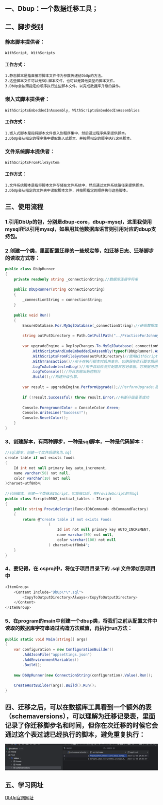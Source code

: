 ## 一、Dbup：一个数据迁移工具；
## 二、脚步类别
### 静态脚本提供者：
```
WithScript, WithScripts
```
#### 工作方式：
```
1.静态脚本是指直接将脚本文件作为参数传递给DbUp的方法。  
2.这些脚本文件可以是SQL脚本文件，也可以是其他类型的脚本文件。  
3.DbUp会按照指定的顺序执行这些脚本文件，以完成数据库升级的操作。  
```
### 嵌入式脚本提供者：
```
WithScriptsEmbeddedInAssembly, WithScriptsEmbeddedInAssemblies
```
#### 工作方式：
```
1.嵌入式脚本是指将脚本文件嵌入到程序集中，然后通过程序集来提供脚本。  
2.DbUp会从指定的程序集中提取嵌入式脚本，并按照指定的顺序执行这些脚本。
```
### 文件系统脚本提供者：
```
WithScriptsFromFileSystem
```
#### 工作方式：
```
1.文件系统脚本是指将脚本文件存储在文件系统中，然后通过文件系统路径来提供脚本。  
2.DbUp会从指定的文件夹中读取脚本文件，并按照指定的顺序执行这些脚本。
``` 
## 三、使用流程
### 1.引用DbUp的包，分别是dbup-core，dbup-mysql，这里我使用mysql所以引用mysql，如果用其他数据库语言则引用对应的dbup支持包。
### 2.创建一个类，里面配置迁移的一些规定等，如迁移日志、迁移脚步的读取方式等：
```C#
public class DbUpRunner
{
    private readonly string _connectionString;//数据库连接字符串

    public DbUpRunner(string connectionString)
    {
        _connectionString = connectionString;
    }

    public void Run()
    {
        EnsureDatabase.For.MySqlDatabase(_connectionString);//确保数据库是否存在，如果不存在则创建新数据库
        
        string outPutDirectory = Path.GetFullPath("../PractiseForJohnny.Core/DbUp");//在程序集中查找dbup

        var upgradeEngine = DeployChanges.To.MySqlDatabase(_connectionString)
            .WithScriptsAndCodeEmbeddedInAssembly(typeof(DbUpRunner).Assembly, s => s.EndsWith(".cs"))
            .WithScriptsFromFileSystem(outPutDirectory)//使用WithScriptsFromFileSystem默认选择以.sql结尾的文件
            .WithTransaction()//用于在执行脚本时启用事务。它确保在执行脚本期间，如果发生错误，将回滚所有已执行的更改
            .LogToAutodetectedLog()//用于自动检测并配置日志记录器。它根据可用的日志记录库自动选择适当的日志记录器。
            .LogToConsole()//将日志输出到控制台
            .Build();//构建升级引擎。

        var result = upgradeEngine.PerformUpgrade();//PerformUpgrade:用于执行数据库升级。它将执行所有未执行的脚本，并将执行结果返回给result变量。

        if (!result.Successful) throw result.Error;//判断升级是否成功
            
        Console.ForegroundColor = ConsoleColor.Green;
        Console.WriteLine("Success!");
        Console.ResetColor();
    }
}
```
### 3、创建脚本，有两种脚步，一种是sql脚本，一种是代码脚本：
```C#
//sql脚本，创建一个文件后缀名为.sql
create table if not exists foods
(
    Id int not null primary key auto_increment,
    name varchar(50) not null,
    color varchar(10) not null
)charset=utf8mb4;

//代码脚本，创建一个类继承IScript，实现接口后，在ProvideScript的写sql
public class Scripts0002_initial_tables : IScript
{
    public string ProvideScript(Func<IDbCommand> dbCommandFactory)
    {
        return @"create table if not exists Foods
                    ( 
                        Id int not null primary key AUTO_INCREMENT, 
                        name varchar(50) not null,
                        color varchar(100) not null
                    ) charset=utf8mb4";
    }
}
```
### 4、要记得，在.csproj中，将位于项目目录下的 .sql 文件添加到项目中
```C#
<ItemGroup>
    <Content Include="DbUp\*\*.sql">
        <CopyToOutputDirectory>Always</CopyToOutputDirectory>
    </Content>
</ItemGroup>
```
### 5、在program的main中创建一个dbup类，将我们之前从配置文件中读取的数据库字符串通过构造方法赋值，再执行run方法：
```C#
public static void Main(string[] args)
{
    var configuration = new ConfigurationBuilder()
        .AddJsonFile("appsettings.json")
        .AddEnvironmentVariables()
        .Build();
        
    new DbUpRunner(new ConnectionString(configuration).Value).Run();
        
    CreateHostBuilder(args).Build().Run();
}

```
## 四、迁移之后，可以在数据库工具看到一个额外的表（schemaversions），可以理解为迁移记录表，里面记录了你迁移脚步名和时间，但你在次迁移的时候它会通过这个表过滤已经执行的脚本，避免重复执行：
![数据记录表](https://github.com/xieyangp/notes/blob/main/image/DbUp/%E8%BF%81%E7%A7%BB.png)
## 五、学习网址
[DbUp官网网址](https://dbup.readthedocs.io/en/latest/)
